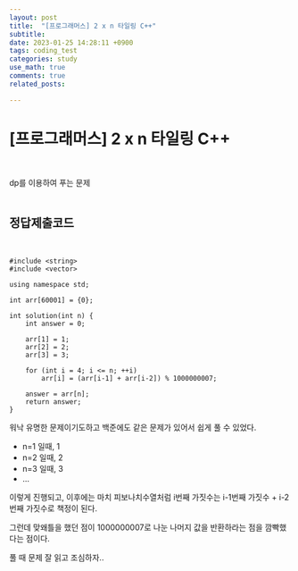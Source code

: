 ```yaml
---
layout: post
title:  "[프로그래머스] 2 x n 타일링 C++"
subtitle:   
date: 2023-01-25 14:28:11 +0900
tags: coding_test
categories: study
use_math: true
comments: true
related_posts:

---
```


# [프로그래머스] 2 x n 타일링 C++<br/>
<br/>

dp를 이용하여 푸는 문제<br/>
<br/>

## 정답제출코드<br/>
<br/>

```
#include <string>
#include <vector>

using namespace std;

int arr[60001] = {0};

int solution(int n) {
    int answer = 0;
    
    arr[1] = 1;
    arr[2] = 2;
    arr[3] = 3;
    
    for (int i = 4; i <= n; ++i)
        arr[i] = (arr[i-1] + arr[i-2]) % 1000000007;
    
    answer = arr[n];
    return answer;
}
```

워낙 유명한 문제이기도하고 백준에도 같은 문제가 있어서 쉽게 풀 수 있었다.<br/>

- n=1 일때, 1
- n=2 일때, 2
- n=3 일때, 3
- ...

이렇게 진행되고, 이후에는 마치 피보나치수열처럼 i번째 가짓수는 i-1번째 가짓수 + i-2번째 가짓수로 책정이 된다.<br/>

그런데 맞왜틀을 했던 점이 1000000007로 나눈 나머지 값을 반환하라는 점을 깜빡했다는 점이다.<br/>

풀 때 문제 잘 읽고 조심하자..